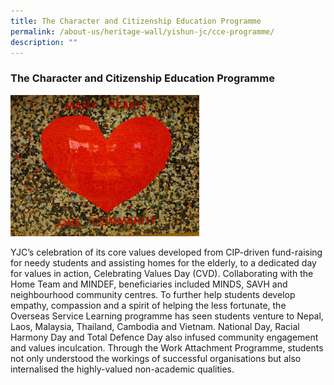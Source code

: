 ```yaml
---
title: The Character and Citizenship Education Programme
permalink: /about-us/heritage-wall/yishun-jc/cce-programme/
description: ""
---
```

### **The Character and Citizenship Education Programme**

<img src="/images/yishunjc9.jpg" style="width:60%;">

YJC’s celebration of its core values developed from CIP-driven fund-raising for needy students and assisting homes for the elderly, to a dedicated day for values in action, Celebrating Values Day (CVD). Collaborating with the Home Team and MINDEF, beneficiaries included MINDS, SAVH and neighbourhood community centres. To further help students develop empathy, compassion and a spirit of helping the less fortunate, the Overseas Service Learning programme has seen students venture to Nepal, Laos, Malaysia, Thailand, Cambodia and Vietnam. National Day, Racial Harmony Day and Total Defence Day also infused community engagement and values inculcation. Through the Work Attachment Programme, students not only understood the workings of successful organisations but also internalised the highly-valued non-academic qualities.